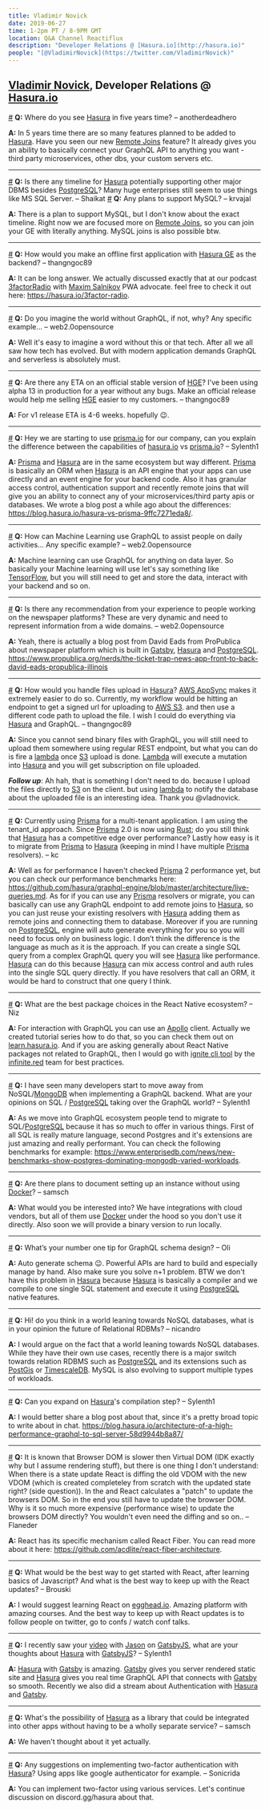 ```yaml
---
title: Vladimir Novick
date: 2019-06-27
time: 1-2pm PT / 8-9PM GMT
location: Q&A Channel Reactiflux
description: "Developer Relations @ [Hasura.io](http://hasura.io)"
people: "[@VladimirNovick](https://twitter.com/VladimirNovick)"
---
```


## [Vladimir Novick](https://twitter.com/vladimirnovick), Developer Relations @ [Hasura.io][hasura]

<a name="where-do-you-see-hasura" href="#where-do-you-see-hasura">#</a> **Q:** Where do you see [Hasura][hasura] in five years time? – anotherdeadhero

**A:** In 5 years time there are so many features planned to be added to [Hasura][hasura]. Have you seen our new [Remote Joins](https://hasura.io/remote-joins) feature? It already gives you an ability to basically connect your GraphQL API to anything you want - third party microservices, other dbs, your custom servers etc.

---

<a name="is-there-any-timeline-for" href="#is-there-any-timeline-for">#</a> **Q:** Is there any timeline for [Hasura][hasura] potentially supporting other major DBMS besides [PostgreSQL][postgresql]? Many huge enterprises still seem to use things like MS SQL Server. – Shaikat
<a name="any-plans-to-support" href="#any-plans-to-support">#</a> **Q:** Any plans to support MySQL? – krvajal

**A:** There is a plan to support MySQL, but I don't know about the exact timeline. Right now we are focused more on [Remote Joins](https://hasura.io/remote-joins), so you can join your GE with literally anything. MySQL joins is also possible btw.

---

<a name="how-would-you-make" href="#how-would-you-make">#</a> **Q:** How would you make an offline first application with [Hasura GE][hasura-ge] as the backend? – thangngoc89

**A:** It can be long answer. We actually discussed exactly that at our podcast [3factorRadio](https://hasura.io/3factor-radio) with [Maxim Salnikov](https://twitter.com/webmaxru) PWA advocate. feel free to check it out here: https://hasura.io/3factor-radio.

---

<a name="do-you-imagine-the-world" href="#do-you-imagine-the-world">#</a> **Q:** Do you imagine the world without GraphQL, if not, why? Any specific example... – web2.0opensource

**A:** Well it's easy to imagine a word without this or that tech. After all we all saw how tech has evolved. But with modern application demands GraphQL and serverless is absolutely must.

---

<a name="are-there-any-eta-on" href="#are-there-any-eta-on">#</a> **Q:** Are there any ETA on an official stable version of [HGE][hasura-ge]? I've been using alpha 13 in production for a year without any bugs. Make an official release would help me selling [HGE][hasura-ge] easier to my customers. – thangngoc89

**A:** For v1 release ETA is 4-6 weeks. hopefully 😉.

---

<a name="hey-we-are-starting-to-use" href="#hey-we-are-starting-to-use">#</a> **Q:** Hey we are starting to use [prisma.io][prisma] for our company, can you explain the difference between the capabilities of [hasura.io][hasura] vs [prisma.io][prisma]? – Sylenth1

**A:** [Prisma][prisma] and [Hasura][hasura] are in the same ecosystem but way different. [Prisma][prisma] is basically an ORM when [Hasura][hasura] is an API engine that your apps can use directly and an event engine for your backend code. Also it has granular access control, authentication support and recently remote joins that will give you an ability to connect any of your microservices/third party apis or databases. We wrote a blog post a while ago about the differences: https://blog.hasura.io/hasura-vs-prisma-9ffc7271eda8/.

---

<a name="how-machine-learning" href="#how-machine-learning">#</a> **Q:** How can Machine Learning use GraphQL to assist people on daily activities... Any specific example? – web2.0opensource

**A:** Machine learning can use GraphQL for anything on data layer. So basically your Machine learning will use let's say something like [TensorFlow](https://www.tensorflow.org/), but you will still need to get and store the data, interact with your backend and so on.

---

<a name="is-there-any-recommendation-from" href="#is-there-any-recommendation-from">#</a> **Q:** Is there any recommendation from your experience to people working on the newspaper platforms? These are very dynamic and need to represent information from a wide domains. – web2.0opensource

**A:** Yeah, there is actually a blog post from David Eads from ProPublica about newspaper platform which is built in [Gatsby][gatsby], [Hasura][hasura] and [PostgreSQL][postgresql]. https://www.propublica.org/nerds/the-ticket-trap-news-app-front-to-back-david-eads-propublica-illinois

---

<a name="how-would-you-handle-files" href="#how-would-you-handle-files">#</a> **Q:** How would you handle files upload in [Hasura][hasura]? [AWS AppSync](https://aws.amazon.com/appsync/) makes it extremely easier to do so. Currently, my workflow would be hitting an endpoint to get a signed url for uploading to [AWS S3](https://aws.amazon.com/s3/). and then use a different code path to upload the file. I wish I could do everything via [Hasura][hasura] and GraphQL. – thangngoc89

**A:** Since you cannot send binary files with GraphQL, you will still need to upload them somewhere using regular REST endpoint, but what you can do is fire a [lambda](https://aws.amazon.com/lambda/) once [S3](https://aws.amazon.com/s3/) upload is done. [Lambda](https://aws.amazon.com/lambda/) will execute a mutation into [Hasura][hasura] and you will get subscription on file uploaded.

_**Follow up**_: Ah hah, that is something I don't need to do. because I upload the files directly to [S3](https://aws.amazon.com/s3/) on the client. but using [lambda](https://aws.amazon.com/lambda/) to notify the database about the uploaded file is an interesting idea. Thank you @vladnovick.

---

<a name="currently-using-prisma-for" href="#currently-using-prisma-for">#</a> **Q:** Currently using [Prisma][prisma] for a multi-tenant application. I am using the tenant_id approach. Since [Prisma][prisma] 2.0 is now using [Rust](https://www.rust-lang.org/); do you still think that [Hasura][hasura] has a competitive edge over performance? Lastly how easy is it to migrate from [Prisma][prisma] to [Hasura][hasura] (keeping in mind I have multiple [Prisma][prisma] resolvers). – kc

**A:** Well as for performance I haven't checked [Prisma][prisma] 2 performance yet, but you can check our performance benchmarks here: https://github.com/hasura/graphql-engine/blob/master/architecture/live-queries.md. As for if you can use any [Prisma][prisma] resolvers or migrate, you can basically can use any GraphQL endpoint to add remote joins to [Hasura][hasura], so you can just reuse your existing resolvers with [Hasura][hasura] adding them as remote joins and connecting them to database. Moreover if you are running on [PostgreSQL][postgresql], engine will auto generate everything for you so you will need to focus only on business logic. I don’t think the difference is the language as much as it is the approach. If you can create a single SQL query from a complex GraphQL query you will see [Hasura][hasura] like performance. [Hasura][hasura] can do this because [Hasura][hasura] can mix access control and auth rules into the single SQL query directly. If you have resolvers that call an ORM, it would be hard to construct that one query I think.

---

<a name="what-are-the-best-package" href="#what-are-the-best-package">#</a> **Q:** What are the best package choices in the React Native ecosystem? – Niz

**A:** For interaction with GraphQL you can use an [Apollo](https://www.apollographql.com/) client. Actually we created tutorial series how to do that, so you can check them out on [learn.hasura.io](https://learn.hasura.io/). And if you are asking generally about React Native packages not related to GraphQL, then I would go with [ignite cli tool](https://infinite.red/ignite) by the [infinite.red](infinite.red) team for best practices.

---

<a name="i-have-seen-many-developers" href="#i-have-seen-many-developers">#</a> **Q:** I have seen many developers start to move away from NoSQL/[MongoDB](https://www.mongodb.com/) when implementing a GraphQL backend. What are your opinions on SQL / [PostgreSQL][postgresql] taking over the GraphQL world? – Sylenth1

**A:** As we move into GraphQL ecosystem people tend to migrate to SQL/[PostgreSQL][postgresql] because it has so much to offer in various things. First of all SQL is really mature language, second Postgres and it's extensions are just amazing and really performant. You can check the following benchmarks for example: https://www.enterprisedb.com/news/new-benchmarks-show-postgres-dominating-mongodb-varied-workloads.

---

<a name="are-there-plans-to-document" href="#are-there-plans-to-document">#</a> **Q:** Are there plans to document setting up an instance without using [Docker](https://www.docker.com/)? – samsch

**A:** What would you be interested into? We have integrations with cloud vendors, but all of them use [Docker](https://www.docker.com/) under the hood so you don't use it directly. Also soon we will provide a binary version to run locally.

---

<a name="whats-your-number-one" href="#whats-your-number-one">#</a> **Q:** What’s your number one tip for GraphQL schema design? – Oli

**A:** Auto generate schema 😉. Powerful APIs are hard to build and especially manage by hand. Also make sure you solve n+1 problem. BTW we don't have this problem in [Hasura][hasura] because [Hasura][hasura] is basically a compiler and we compile to one single SQL statement and execute it using [PostgreSQL][postgresql] native features.

---

<a name="hi-do-you-think-in" href="#hi-do-you-think-in">#</a> **Q:** Hi! do you think in a world leaning towards NoSQL databases, what is in your opinion the future of Relational RDBMs? – nicandro

**A:** I would argue on the fact that a world leaning towards NoSQL databases. While they have their own use cases, recently there is a major switch towards relation RDBMS such as [PostgreSQL][postgresql] and its extensions such as [PostGis](https://postgis.net/) or [TimescaleDB](https://www.timescale.com/). MySQL is also evolving to support multiple types of workloads.

---

<a name="can-you-expand-on" href="#can-you-expand-on">#</a> **Q:** Can you expand on [Hasura][hasura]'s compilation step? – Sylenth1

**A:** I would better share a blog post about that, since it's a pretty broad topic to write about in chat. https://blog.hasura.io/architecture-of-a-high-performance-graphql-to-sql-server-58d9944b8a87/

---

<a name="it-is-known-that-browser" href="#it-is-known-that-browser">#</a> **Q:** It is known that Browser DOM is slower then Virtual DOM (IDK exactly why but I assume rendering stuff), but there is one thing I don't understand: When there is a state update React is diffing the old VDOM with the new VDOM (which is created completeley from scratch with the updated state right? (side question)). In the and React calculates a "patch" to update the browsers DOM. So in the end you still have to update the browser DOM. Why is it so much more expensive (performance wise) to update the browsers DOM directly? You wouldn't even need the diffing and so on.. – Flaneder

**A:** React has its specific mechanism called React Fiber. You can read more about it here: https://github.com/acdlite/react-fiber-architecture.

---

<a name="what-would-be-the-best" href="#what-would-be-the-best">#</a> **Q:** What would be the best way to get started with React, after learning basics of Javascript? And what is the best way to keep up with the React updates? – Brouski

**A:** I would suggest learning React on [egghead.io](https://egghead.io/). Amazing platform with amazing courses. And the best way to keep up with React updates is to follow people on twitter, go to confs / watch conf talks.

---

<a name="i-recently-saw-your-video" href="#i-recently-saw-your-video">#</a> **Q:** I recently saw your [video](https://www.youtube.com/watch?v=HTEGGndT3zY) with [Jason](https://twitter.com/jlengstorf) on [GatsbyJS][gatsby], what are your thoughts about [Hasura][hasura] with [GatsbyJS][gatsby]? – Sylenth1

**A:** [Hasura][hasura] with [Gatsby][gatsby] is amazing. [Gatsby][gatsby] gives you server rendered static site and [Hasura][hasura] gives you real time GraphQL API that connects with [Gatsby][gatsby] so smooth. Recently we also did a stream about Authentication with [Hasura][hasura] and [Gatsby][gatsby].

---

<a name="whats-the-possibility-of-hasura" href="#whats-the-possibility-of-hasura">#</a> **Q:** What's the possibility of [Hasura][hasura] as a library that could be integrated into other apps without having to be a wholly separate service? – samsch

**A:** We haven't thought about it yet actually.

---

<a name="any-suggestions-on-implementing" href="#any-suggestions-on-implementing">#</a> **Q:** Any suggestions on implementing two-factor authentication with [Hasura][hasura]? Using apps like google authenticator for example. – Sonicrida

**A:** You can implement two-factor using various services. Let's continue discussion on discord.gg/hasura about that.

[gatsby]: https://www.gatsbyjs.org
[hasura]: https://hasura.io/
[hasura-ge]: https://github.com/hasura/graphql-engine
[postgresql]: https://www.postgresql.org/
[prisma]: http://prisma.io/
